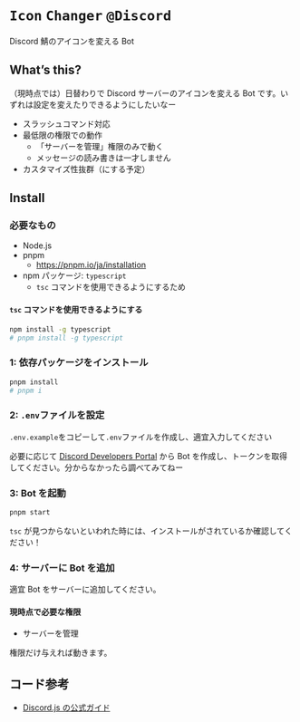 # `Icon` `Changer` `@Discord`

Discord 鯖のアイコンを変える Bot

## What’s this?

（現時点では）日替わりで Discord サーバーのアイコンを変える Bot です。いずれは設定を変えたりできるようにしたいなー

- スラッシュコマンド対応
- 最低限の権限での動作
  - 「サーバーを管理」権限のみで動く
  - メッセージの読み書きは一才しません
- カスタマイズ性抜群（にする予定）

## Install

### 必要なもの

- Node.js
- pnpm
  - https://pnpm.io/ja/installation
- npm パッケージ: `typescript`
  - `tsc` コマンドを使用できるようにするため

#### `tsc` コマンドを使用できるようにする

```bash
npm install -g typescript
# pnpm install -g typescript
```

### 1: 依存パッケージをインストール

```bash
pnpm install
# pnpm i
```

### 2: `.env`ファイルを設定

`.env.example`をコピーして`.env`ファイルを作成し、適宜入力してください

必要に応じて [Discord Developers Portal](https://discord.com/developers/applications) から Bot を作成し、トークンを取得してください。分からなかったら調べてみてねー

### 3: Bot を起動

```bash
pnpm start
```

`tsc` が見つからないといわれた時には、インストールがされているか確認してください！

### 4: サーバーに Bot を追加

適宜 Bot をサーバーに追加してください。

#### 現時点で必要な権限

- サーバーを管理

権限だけ与えれば動きます。

## コード参考

- [Discord.js の公式ガイド](https://github.com/discordjs/guide)
